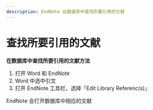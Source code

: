 ```yaml
---
description: EndNote 在数据库中查找所要引用的文献
---
```


# 查找所要引用的文献

**在数据库中查找所要引用的文献方法**

1. 打开 Word 和 EndNote
2. Word 中选中引文
3. 打开 EndNote 工具栏，选择「Edit Library Referenc\(s\)」

EndNote 会打开数据库中相应的文献

